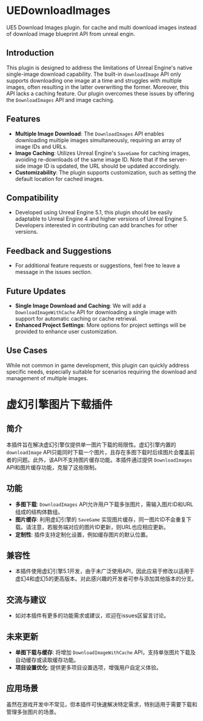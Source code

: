 # UEDownloadImages
UE5 Download Images plugin. for cache and multi download images instead of download image blueprint API from unreal engin.



## Introduction
This plugin is designed to address the limitations of Unreal Engine's native single-image download capability. The built-in `downloadImage` API only supports downloading one image at a time and struggles with multiple images, often resulting in the latter overwriting the former. Moreover, this API lacks a caching feature. Our plugin overcomes these issues by offering the `DownloadImages` API and image caching.

## Features
- **Multiple Image Download**: The `DownloadImages` API enables downloading multiple images simultaneously, requiring an array of image IDs and URLs.
- **Image Caching**: Utilizes Unreal Engine's `SaveGame` for caching images, avoiding re-downloads of the same image ID. Note that if the server-side image ID is updated, the URL should be updated accordingly.
- **Customizability**: The plugin supports customization, such as setting the default location for cached images.

## Compatibility
- Developed using Unreal Engine 5.1, this plugin should be easily adaptable to Unreal Engine 4 and higher versions of Unreal Engine 5. Developers interested in contributing can add branches for other versions.

## Feedback and Suggestions
- For additional feature requests or suggestions, feel free to leave a message in the issues section.

## Future Updates
- **Single Image Download and Caching**: We will add a `DownloadImageWithCache` API for downloading a single image with support for automatic caching or cache retrieval.
- **Enhanced Project Settings**: More options for project settings will be provided to enhance user customization.

## Use Cases
While not common in game development, this plugin can quickly address specific needs, especially suitable for scenarios requiring the download and management of multiple images.

# 虚幻引擎图片下载插件

## 简介
本插件旨在解决虚幻引擎仅提供单一图片下载的局限性。虚幻引擎内置的 `downloadImage` API只能同时下载一个图片，且存在多图下载时后续图片会覆盖前者的问题。此外，该API不支持图片缓存功能。本插件通过提供 `DownloadImages` API和图片缓存功能，克服了这些限制。

## 功能
- **多图下载**: `DownloadImages` API允许用户下载多张图片，需输入图片ID和URL组成的结构体数组。
- **图片缓存**: 利用虚幻引擎的 `SaveGame` 实现图片缓存，同一图片ID不会重复下载。请注意，若服务端对应的图片ID更新，则URL也应相应更新。
- **定制性**: 插件支持定制化设置，例如缓存图片的默认位置。

## 兼容性
- 本插件使用虚幻引擎5.1开发，由于未广泛使用API，因此应易于修改以适用于虚幻4和虚幻5的更高版本。对此感兴趣的开发者可参与添加其他版本的分支。

## 交流与建议
- 如对本插件有更多的功能需求或建议，欢迎在issues区留言讨论。

## 未来更新
- **单图下载与缓存**: 将增加 `DownloadImageWithCache` API，支持单张图片下载及自动缓存或读取缓存功能。
- **项目设置优化**: 提供更多项目设置选项，增强用户自定义体验。

## 应用场景
虽然在游戏开发中不常见，但本插件可快速解决特定需求，特别适用于需要下载和管理多张图片的场景。

